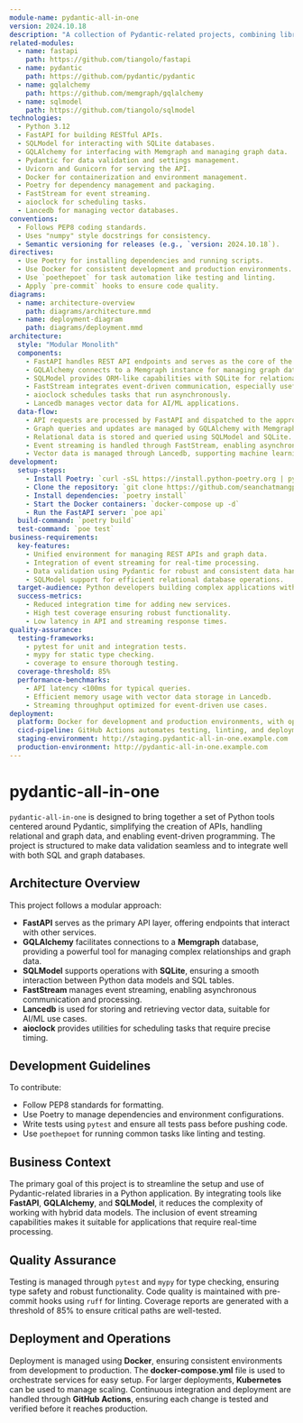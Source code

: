 ```yaml
---
module-name: pydantic-all-in-one
version: 2024.10.18
description: "A collection of Pydantic-related projects, combining libraries like FastAPI, SQLModel, GQLAlchemy, and other tools for efficient data validation, RESTful APIs, and graph database interactions."
related-modules:
  - name: fastapi
    path: https://github.com/tiangolo/fastapi
  - name: pydantic
    path: https://github.com/pydantic/pydantic
  - name: gqlalchemy
    path: https://github.com/memgraph/gqlalchemy
  - name: sqlmodel
    path: https://github.com/tiangolo/sqlmodel
technologies:
  - Python 3.12
  - FastAPI for building RESTful APIs.
  - SQLModel for interacting with SQLite databases.
  - GQLAlchemy for interfacing with Memgraph and managing graph data.
  - Pydantic for data validation and settings management.
  - Uvicorn and Gunicorn for serving the API.
  - Docker for containerization and environment management.
  - Poetry for dependency management and packaging.
  - FastStream for event streaming.
  - aioclock for scheduling tasks.
  - Lancedb for managing vector databases.
conventions:
  - Follows PEP8 coding standards.
  - Uses "numpy" style docstrings for consistency.
  - Semantic versioning for releases (e.g., `version: 2024.10.18`).
directives:
  - Use Poetry for installing dependencies and running scripts.
  - Use Docker for consistent development and production environments.
  - Use `poethepoet` for task automation like testing and linting.
  - Apply `pre-commit` hooks to ensure code quality.
diagrams:
  - name: architecture-overview
    path: diagrams/architecture.mmd
  - name: deployment-diagram
    path: diagrams/deployment.mmd
architecture:
  style: "Modular Monolith"
  components:
    - FastAPI handles REST API endpoints and serves as the core of the service.
    - GQLAlchemy connects to a Memgraph instance for managing graph data.
    - SQLModel provides ORM-like capabilities with SQLite for relational data management.
    - FastStream integrates event-driven communication, especially useful for streaming events.
    - aioclock schedules tasks that run asynchronously.
    - Lancedb manages vector data for AI/ML applications.
  data-flow:
    - API requests are processed by FastAPI and dispatched to the appropriate handlers.
    - Graph queries and updates are managed by GQLAlchemy with Memgraph.
    - Relational data is stored and queried using SQLModel and SQLite.
    - Event streaming is handled through FastStream, enabling asynchronous data processing.
    - Vector data is managed through Lancedb, supporting machine learning applications.
development:
  setup-steps:
    - Install Poetry: `curl -sSL https://install.python-poetry.org | python3 -`
    - Clone the repository: `git clone https://github.com/seanchatmangpt/pydantic-all-in-one`
    - Install dependencies: `poetry install`
    - Start the Docker containers: `docker-compose up -d`
    - Run the FastAPI server: `poe api`
  build-command: `poetry build`
  test-command: `poe test`
business-requirements:
  key-features:
    - Unified environment for managing REST APIs and graph data.
    - Integration of event streaming for real-time processing.
    - Data validation using Pydantic for robust and consistent data handling.
    - SQLModel support for efficient relational database operations.
  target-audience: Python developers building complex applications with needs for data validation, APIs, and hybrid database interactions.
  success-metrics:
    - Reduced integration time for adding new services.
    - High test coverage ensuring robust functionality.
    - Low latency in API and streaming response times.
quality-assurance:
  testing-frameworks:
    - pytest for unit and integration tests.
    - mypy for static type checking.
    - coverage to ensure thorough testing.
  coverage-threshold: 85%
  performance-benchmarks:
    - API latency <100ms for typical queries.
    - Efficient memory usage with vector data storage in Lancedb.
    - Streaming throughput optimized for event-driven use cases.
deployment:
  platform: Docker for development and production environments, with options for Kubernetes.
  cicd-pipeline: GitHub Actions automates testing, linting, and deployment.
  staging-environment: http://staging.pydantic-all-in-one.example.com
  production-environment: http://pydantic-all-in-one.example.com
---
```


# pydantic-all-in-one

`pydantic-all-in-one` is designed to bring together a set of Python tools centered around Pydantic, simplifying the creation of APIs, handling relational and graph data, and enabling event-driven programming. The project is structured to make data validation seamless and to integrate well with both SQL and graph databases.

## Architecture Overview

This project follows a modular approach:
- **FastAPI** serves as the primary API layer, offering endpoints that interact with other services.
- **GQLAlchemy** facilitates connections to a **Memgraph** database, providing a powerful tool for managing complex relationships and graph data.
- **SQLModel** supports operations with **SQLite**, ensuring a smooth interaction between Python data models and SQL tables.
- **FastStream** manages event streaming, enabling asynchronous communication and processing.
- **Lancedb** is used for storing and retrieving vector data, suitable for AI/ML use cases.
- **aioclock** provides utilities for scheduling tasks that require precise timing.

## Development Guidelines

To contribute:
- Follow PEP8 standards for formatting.
- Use Poetry to manage dependencies and environment configurations.
- Write tests using `pytest` and ensure all tests pass before pushing code.
- Use `poethepoet` for running common tasks like linting and testing.

## Business Context

The primary goal of this project is to streamline the setup and use of Pydantic-related libraries in a Python application. By integrating tools like **FastAPI**, **GQLAlchemy**, and **SQLModel**, it reduces the complexity of working with hybrid data models. The inclusion of event streaming capabilities makes it suitable for applications that require real-time processing.

## Quality Assurance

Testing is managed through `pytest` and `mypy` for type checking, ensuring type safety and robust functionality. Code quality is maintained with pre-commit hooks using `ruff` for linting. Coverage reports are generated with a threshold of 85% to ensure critical paths are well-tested.

## Deployment and Operations

Deployment is managed using **Docker**, ensuring consistent environments from development to production. The **docker-compose.yml** file is used to orchestrate services for easy setup. For larger deployments, **Kubernetes** can be used to manage scaling. Continuous integration and deployment are handled through **GitHub Actions**, ensuring each change is tested and verified before it reaches production.
